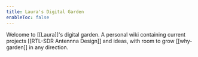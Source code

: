 ```yaml
---
title: Laura's Digital Garden
enableToc: false
---
```


Welcome to [[Laura]]'s digital garden. A personal wiki containing current projects [[RTL-SDR Antennna Design]] and ideas, with room to grow [[why-garden]] in any direction.

